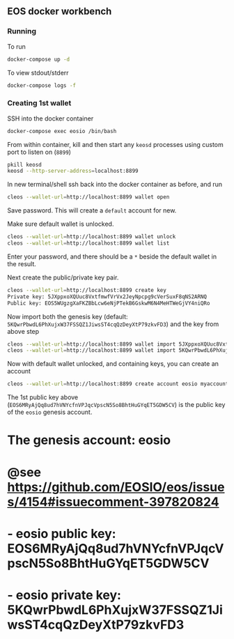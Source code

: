 ## EOS docker workbench

### Running

To run
```bash
docker-compose up -d
```
To view stdout/stderr
```bash
docker-compose logs -f
```


### Creating 1st wallet

SSH into the docker container
```bash
docker-compose exec eosio /bin/bash
```

From within container, kill and then start any `keosd` processes using custom
port to listen on (`8899`)
```bash
pkill keosd
keosd --http-server-address=localhost:8899
```

In new terminal/shell ssh back into the docker container as before, and run
```bash
cleos --wallet-url=http://localhost:8899 wallet open
```
Save password. This will create a `default` account for new.

Make sure default wallet is unlocked.
```bash
cleos --wallet-url=http://localhost:8899 wallet unlock
cleos --wallet-url=http://localhost:8899 wallet list
```
Enter your password, and there should be a `*` beside the default wallet in the
result.

Next create the public/private key pair.
```bash
cleos --wallet-url=http://localhost:8899 create key
Private key: 5JXppxoXQUuc8VxtfmwfVrVx2JeyNpcpg9cVerSuxF8qNS2ARNQ                  
Public key: EOS5WUgzgXaFKZBbLcw6eNjPTekB6GskwM6N4MeHTWeGjVY4niQRo
```

Now import both the genesis key (default: `5KQwrPbwdL6PhXujxW37FSSQZ1JiwsST4cqQzDeyXtP79zkvFD3`)
and the key from above step
```bash
cleos --wallet-url=http://localhost:8899 wallet import 5JXppxoXQUuc8VxtfmwfVrVx2JeyNpcpg9cVerSuxF8qNS2ARNQ
cleos --wallet-url=http://localhost:8899 wallet import 5KQwrPbwdL6PhXujxW37FSSQZ1JiwsST4cqQzDeyXtP79zkvFD3
```

Now with default wallet unlocked, and containing keys, you can create an account
```bash
cleos --wallet-url=http://localhost:8899 create account eosio myaccount EOS6MRyAjQq8ud7hVNYcfnVPJqcVpscN5So8BhtHuGYqET5GDW5CV EOS5WUgzgXaFKZBbLcw6eNjPTekB6GskwM6N4MeHTWeGjVY4niQRo
```
The 1st public key above (`EOS6MRyAjQq8ud7hVNYcfnVPJqcVpscN5So8BhtHuGYqET5GDW5CV`)
is the public key of the `eosio` genesis account.



####
# The genesis account: eosio
# @see https://github.com/EOSIO/eos/issues/4154#issuecomment-397820824
#
# - eosio public key: EOS6MRyAjQq8ud7hVNYcfnVPJqcVpscN5So8BhtHuGYqET5GDW5CV
# - eosio private key: 5KQwrPbwdL6PhXujxW37FSSQZ1JiwsST4cqQzDeyXtP79zkvFD3
###

